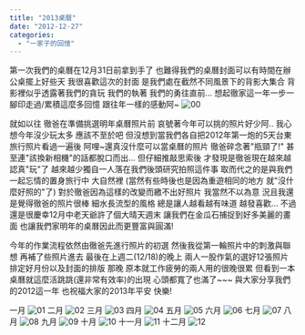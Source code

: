 ```yaml
---
title: "2013桌曆"
date: "2012-12-27"
categories: 
  - "一家子的回憶"
---
```


第一次我們的桌曆在12月31日前拿到手了 也難得我們的桌曆封面可以有時間在辦公桌擺上好些天 我很喜歡這次的封面 是我們處在截然不同風景下的背影大集合 背影裡似乎透露著我們的貪玩 我們的執著 我們的勇往直前... 想起徹家這一年一步一腳印走過/累積這麼多回憶 跟往年一樣的感動阿~ ![00](images/8290400164_6ab0067389.jpg)

就如以往 徹爸在準備挑選明年桌曆照片前 哀號著今年可以挑的照片好少阿.. 我心想今年沒少玩太多 應該不至於吧 但沒想到當我們各自把2012年第一炮的5天台東旅行照片看過一遍後 阿哩~還真沒什麼可以當桌曆的照片 徹爸碎念著"瓶頸了!" 甚至連"該換新相機"的話都脫口而出... 但仔細推敲思索後 才發現是徹爸現在越來越認真"玩"了 越來越少獨自一人落在我們後頭研究拍照這件事 取而代之的是與我們一起忘情的置身旅行中 大自然裡 (當然有些時後也是因為重遊相同的地方 就"沒什麼好照的"了) 對於徹爸因為這樣的改變而繳不出好照片 我當然不以為意 況且我還是覺得徹爸的照片很棒 細水長流型的風格 總是讓人越看越有味道 越發喜歡... 不過還是很慶幸12月中老天爺許了個大晴天週末 讓我們在金瓜石捕捉到好多美麗的畫面 也讓我們家明年的桌曆因此而更豐富與圓滿!

今年的作業流程依然由徹爸先進行照片的初選 然後我從第一輪照片中的刺激與聯想 再補了些照片進去 最後在上週二(12/18)的晚上 兩人一股作氣的選好12張照片 排定好月份以及封面的排版 那晚 原本就工作疲勞的兩人用的很晚很累 但看到一本桌曆就這麼活跳跳(還非常有效率)的出現 心頭都寬了也滿了~~~ 與大家分享我們的2012這一年 也祝福大家的2013年平安 快樂!

一月 ![01](images/8290400008_9327c5954e.jpg) 二月 ![02](images/8290399862_2f5cece1e3.jpg) 三月 ![03](images/8289340185_f4b1d03e5b.jpg) 四月 ![04](images/8289340037_a45c6c7a05.jpg) 五月 ![05](images/8290399354_0f06e37d45.jpg) 六月 ![06](images/8290399158_388446d803.jpg) 七月 ![07](images/8289339583_096200e768.jpg) 八月 ![08](images/8289339429_6a77f4df3f.jpg) 九月 ![09](images/8290398776_c4f97695ab.jpg) 十月 ![10](images/8289339183_8917949b8a.jpg) 十一月 ![11](images/8290398466_3d69fdef05.jpg) 十二月 ![12](images/8289338919_cec8996488.jpg)
